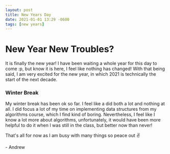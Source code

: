 ```yaml
---
layout: post
title: New Years Day
date: 2021-01-01 13:29 -0600
tags: [new years]
---
```


# New Year New Troubles?

It is finally the new year! I have been waiting a whole year for this day to come :p, but know it is here, I feel like nothing has changed! With that being said, I am very excited for the new year, in which 2021 is technically the start of the next decade.

### Winter Break

My winter break has been ok so far. I feel like a did both a lot and nothing at all. I did focus a lot of my time on implementing data structures from my algorithms course, which I find kind of boring. Nevertheless, I feel like I know a lot more about algorithms, unfortunately, it would have been more helpful to do it when I was still in the class, but better now than never!  

That's all for now as I am busy with many things so peace out ✌️

\- Andrew